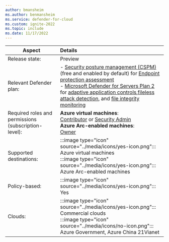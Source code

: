 ```yaml
---
author: bmansheim
ms.author: benmansheim
ms.service: defender-for-cloud
ms.custom: ignite-2022
ms.topic: include
ms.date: 11/17/2022
---
```


| Aspect | Details |
|---|:--|
| Release state: | Preview |
| Relevant Defender plan: | - [Security posture management (CSPM)](../overview-page.md) (free and enabled by default) for [Endpoint protection assessment](../endpoint-protection-recommendations-technical.md)<br>- [Microsoft Defender for Servers Plan 2](../defender-for-servers-introduction.md) for [adaptive application controls](../adaptive-application-controls.md),[fileless attack detection](../defender-for-servers-introduction.md#plan-features), and [file integrity monitoring](../file-integrity-monitoring-enable-ama.md) |
| Required roles and permissions (subscription-level): | **Azure virtual machines**: <br> [Contributor](../role-based-access-control/built-in-roles.md#contributor) or [Security Admin](../role-based-access-control/built-in-roles.md#security-admin) <br> **Azure Arc-enabled machines**: <br> [Owner](../role-based-access-control/built-in-roles.md#owner) |
| Supported destinations: | :::image type="icon" source="../media/icons/yes-icon.png"::: Azure virtual machines<br> :::image type="icon" source="../media/icons/yes-icon.png"::: Azure Arc-enabled machines |
| Policy-based: | :::image type="icon" source="../media/icons/yes-icon.png"::: Yes |
| Clouds: | :::image type="icon" source="../media/icons/yes-icon.png"::: Commercial clouds<br>:::image type="icon" source="../media/icons/no-icon.png"::: Azure Government, Azure China 21Vianet |

